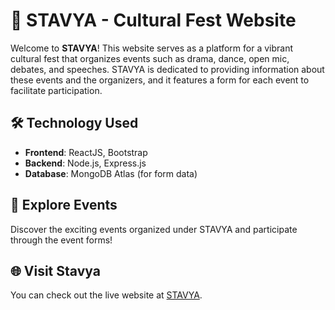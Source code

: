 # 🎉 STAVYA - Cultural Fest Website

Welcome to **STAVYA**! This website serves as a platform for a vibrant cultural fest that organizes events such as drama, dance, open mic, debates, and speeches. STAVYA is dedicated to providing information about these events and the organizers, and it features a form for each event to facilitate participation.

## 🛠️ Technology Used
- **Frontend**: ReactJS, Bootstrap
- **Backend**: Node.js, Express.js
- **Database**: MongoDB Atlas (for form data)

## 📅 Explore Events
Discover the exciting events organized under STAVYA and participate through the event forms!

## 🌐 Visit Stavya
You can check out the live website at [STAVYA](https://officialstavya.onrender.com/).
